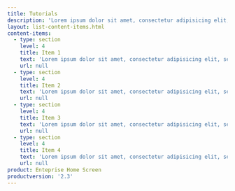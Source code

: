 ```yaml
---
title: Tutorials
description: 'Lorem ipsum dolor sit amet, consectetur adipisicing elit, sed do eiusmod tempor incididunt ut labore et dolore magna aliqua. Ut enim ad minim veniam, quis nostrud exercitation ullamco laboris nisi ut aliquip ex ea commodo.'
layout: list-content-items.html
content-items:
  - type: section
    level: 4
    title: Item 1
    text: 'Lorem ipsum dolor sit amet, consectetur adipisicing elit, sed do eiusmod'
    url: null
  - type: section
    level: 4
    title: Item 2
    text: 'Lorem ipsum dolor sit amet, consectetur adipisicing elit, sed do eiusmod'
    url: null
  - type: section
    level: 4
    title: Item 3
    text: 'Lorem ipsum dolor sit amet, consectetur adipisicing elit, sed do eiusmod'
    url: null
  - type: section
    level: 4
    title: Item 4
    text: 'Lorem ipsum dolor sit amet, consectetur adipisicing elit, sed do eiusmod'
    url: null
product: Enteprise Home Screen
productversion: '2.3'
---
```










